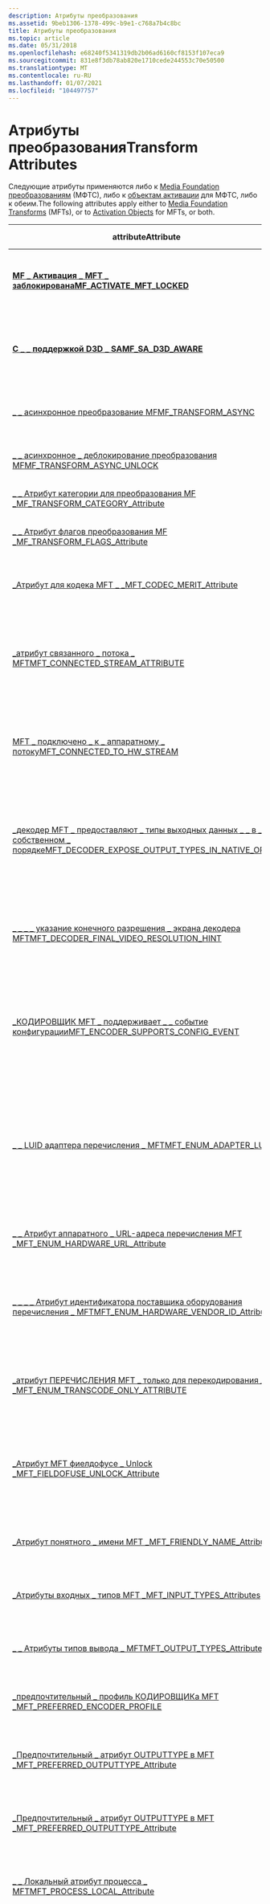 ```yaml
---
description: Атрибуты преобразования
ms.assetid: 9beb1306-1378-499c-b9e1-c768a7b4c8bc
title: Атрибуты преобразования
ms.topic: article
ms.date: 05/31/2018
ms.openlocfilehash: e68240f5341319db2b06ad6160cf8153f107eca9
ms.sourcegitcommit: 831e8f3db78ab820e1710cede244553c70e50500
ms.translationtype: MT
ms.contentlocale: ru-RU
ms.lasthandoff: 01/07/2021
ms.locfileid: "104497757"
---
```

# <a name="transform-attributes"></a><span data-ttu-id="0abb0-103">Атрибуты преобразования</span><span class="sxs-lookup"><span data-stu-id="0abb0-103">Transform Attributes</span></span>

<span data-ttu-id="0abb0-104">Следующие атрибуты применяются либо к [Media Foundation преобразованиям](media-foundation-transforms.md) (МФТС), либо к [объектам активации](activation-objects.md) для МФТС, либо к обеим.</span><span class="sxs-lookup"><span data-stu-id="0abb0-104">The following attributes apply either to [Media Foundation Transforms](media-foundation-transforms.md) (MFTs), or to [Activation Objects](activation-objects.md) for MFTs, or both.</span></span>



| <span data-ttu-id="0abb0-105">attribute</span><span class="sxs-lookup"><span data-stu-id="0abb0-105">Attribute</span></span>                                                                                                     | <span data-ttu-id="0abb0-106">Описание</span><span class="sxs-lookup"><span data-stu-id="0abb0-106">Description</span></span>                                                                                                                                                                                   | <span data-ttu-id="0abb0-107">Применение</span><span class="sxs-lookup"><span data-stu-id="0abb0-107">Applies To</span></span>                  |
|---------------------------------------------------------------------------------------------------------------|-----------------------------------------------------------------------------------------------------------------------------------------------------------------------------------------------|-----------------------------|
| [<span data-ttu-id="0abb0-108">**MF \_ Активация \_ MFT \_ заблокирована**</span><span class="sxs-lookup"><span data-stu-id="0abb0-108">**MF\_ACTIVATE\_MFT\_LOCKED**</span></span>](mf-activate-mft-locked-attribute.md)                                         | <span data-ttu-id="0abb0-109">Указывает, будет ли загрузчик топологии изменять типы носителей в MFT.</span><span class="sxs-lookup"><span data-stu-id="0abb0-109">Specifies whether the Topology Loader will change the media types on an MFT.</span></span>                                                                                                                  | <span data-ttu-id="0abb0-110">мфтс</span><span class="sxs-lookup"><span data-stu-id="0abb0-110">MFTs</span></span>                        |
| [<span data-ttu-id="0abb0-111">**С \_ \_ поддержкой D3D \_ SA**</span><span class="sxs-lookup"><span data-stu-id="0abb0-111">**MF\_SA\_D3D\_AWARE**</span></span>](mf-sa-d3d-aware-attribute.md)                                                       | <span data-ttu-id="0abb0-112">Указывает, поддерживает ли преобразование Media Foundation (MFT) ускорение видео DirectX.</span><span class="sxs-lookup"><span data-stu-id="0abb0-112">Specifies whether a Media Foundation transform (MFT) supports DirectX Video Acceleration.</span></span>                                                                                                     | <span data-ttu-id="0abb0-113">мфтс</span><span class="sxs-lookup"><span data-stu-id="0abb0-113">MFTs</span></span>                        |
| [<span data-ttu-id="0abb0-114">\_ \_ асинхронное преобразование MF</span><span class="sxs-lookup"><span data-stu-id="0abb0-114">MF\_TRANSFORM\_ASYNC</span></span>](mf-transform-async.md)                                                                | <span data-ttu-id="0abb0-115">Указывает, выполняет ли MFT асинхронную обработку.</span><span class="sxs-lookup"><span data-stu-id="0abb0-115">Specifies whether an MFT performs asynchronous processing.</span></span>                                                                                                                                    | <span data-ttu-id="0abb0-116">мфтс</span><span class="sxs-lookup"><span data-stu-id="0abb0-116">MFTs</span></span>                        |
| [<span data-ttu-id="0abb0-117">\_ \_ асинхронное \_ деблокирование преобразования MF</span><span class="sxs-lookup"><span data-stu-id="0abb0-117">MF\_TRANSFORM\_ASYNC\_UNLOCK</span></span>](mf-transform-async-unlock.md)                                                 | <span data-ttu-id="0abb0-118">Разрешает использование асинхронной таблицы MFT.</span><span class="sxs-lookup"><span data-stu-id="0abb0-118">Enables the use of an asynchronous MFT.</span></span>                                                                                                                                                       | <span data-ttu-id="0abb0-119">мфтс</span><span class="sxs-lookup"><span data-stu-id="0abb0-119">MFTs</span></span>                        |
| [<span data-ttu-id="0abb0-120">\_ \_ Атрибут категории для преобразования MF \_</span><span class="sxs-lookup"><span data-stu-id="0abb0-120">MF\_TRANSFORM\_CATEGORY\_Attribute</span></span>](mf-transform-category-attribute.md)                                     | <span data-ttu-id="0abb0-121">Указывает категорию для MFT.</span><span class="sxs-lookup"><span data-stu-id="0abb0-121">Specifies the category for an MFT.</span></span>                                                                                                                                                            | <span data-ttu-id="0abb0-122">Объекты активации MFT</span><span class="sxs-lookup"><span data-stu-id="0abb0-122">MFT activation objects</span></span>      |
| [<span data-ttu-id="0abb0-123">\_ \_ Атрибут флагов преобразования MF \_</span><span class="sxs-lookup"><span data-stu-id="0abb0-123">MF\_TRANSFORM\_FLAGS\_Attribute</span></span>](mf-transform-flags-attribute.md)                                           | <span data-ttu-id="0abb0-124">Содержит флаги для объекта активации MFT.</span><span class="sxs-lookup"><span data-stu-id="0abb0-124">Contains flags for an MFT activation object.</span></span>                                                                                                                                                  | <span data-ttu-id="0abb0-125">Объекты активации MFT</span><span class="sxs-lookup"><span data-stu-id="0abb0-125">MFT activation objects</span></span>      |
| [<span data-ttu-id="0abb0-126">\_Атрибут для кодека MFT \_ \_</span><span class="sxs-lookup"><span data-stu-id="0abb0-126">MFT\_CODEC\_MERIT\_Attribute</span></span>](mft-codec-merit-attribute.md)                                                 | <span data-ttu-id="0abb0-127">Содержит значение неустановленного аппаратного кодека.</span><span class="sxs-lookup"><span data-stu-id="0abb0-127">Contains the merit value of a hardware codec.</span></span>                                                                                                                                                 | <span data-ttu-id="0abb0-128">Объекты активации MFT</span><span class="sxs-lookup"><span data-stu-id="0abb0-128">MFT activation objects</span></span>      |
| [<span data-ttu-id="0abb0-129">\_атрибут связанного \_ потока \_ MFT</span><span class="sxs-lookup"><span data-stu-id="0abb0-129">MFT\_CONNECTED\_STREAM\_ATTRIBUTE</span></span>](mft-connected-stream-attribute.md)                                       | <span data-ttu-id="0abb0-130">Содержит указатель на атрибуты потока подключенного потока в таблице MFT на основе оборудования.</span><span class="sxs-lookup"><span data-stu-id="0abb0-130">Contains a pointer to the stream attributes of the connected stream on a hardware-based MFT.</span></span>                                                                                                  | <span data-ttu-id="0abb0-131">мфтс</span><span class="sxs-lookup"><span data-stu-id="0abb0-131">MFTs</span></span>                        |
| [<span data-ttu-id="0abb0-132">MFT \_ подключено \_ к \_ аппаратному \_ потоку</span><span class="sxs-lookup"><span data-stu-id="0abb0-132">MFT\_CONNECTED\_TO\_HW\_STREAM</span></span>](mft-connected-to-hw-stream.md)                                              | <span data-ttu-id="0abb0-133">Указывает, подключена ли таблица MFT на основе оборудования к другой MFT на основе оборудования.</span><span class="sxs-lookup"><span data-stu-id="0abb0-133">Specifies whether a hardware-based MFT is connected to another hardware-based MFT.</span></span>                                                                                                            | <span data-ttu-id="0abb0-134">мфтс</span><span class="sxs-lookup"><span data-stu-id="0abb0-134">MFTs</span></span>                        |
| [<span data-ttu-id="0abb0-135">\_декодер MFT \_ предоставляют \_ типы выходных данных \_ \_ в \_ собственном \_ порядке</span><span class="sxs-lookup"><span data-stu-id="0abb0-135">MFT\_DECODER\_EXPOSE\_OUTPUT\_TYPES\_IN\_NATIVE\_ORDER</span></span>](mft-decoder-expose-output-types-in-native-order.md) | <span data-ttu-id="0abb0-136">Указывает, предоставляет ли декодер выходные типы ИЙУВ/I420 (подходящие для перекодирования) перед другими форматами.</span><span class="sxs-lookup"><span data-stu-id="0abb0-136">Specifies whether a decoder exposes IYUV/I420 output types (suitable for transcoding) before other formats.</span></span>                                                                                   | <span data-ttu-id="0abb0-137">мфтс</span><span class="sxs-lookup"><span data-stu-id="0abb0-137">MFTs</span></span>                        |
| [<span data-ttu-id="0abb0-138">\_ \_ \_ \_ указание конечного разрешения \_ экрана декодера MFT</span><span class="sxs-lookup"><span data-stu-id="0abb0-138">MFT\_DECODER\_FINAL\_VIDEO\_RESOLUTION\_HINT</span></span>](mft-decoder-final-video-resolution-hint.md)                   | <span data-ttu-id="0abb0-139">Задает окончательное разрешение вывода декодированного изображения после обработки видео.</span><span class="sxs-lookup"><span data-stu-id="0abb0-139">Specifies the final output resolution of the decoded image, after video processing.</span></span>                                                                                                           | <span data-ttu-id="0abb0-140">мфтс</span><span class="sxs-lookup"><span data-stu-id="0abb0-140">MFTs</span></span>                        |
| [<span data-ttu-id="0abb0-141">\_КОДИРОВЩИК MFT \_ поддерживает \_ \_ событие конфигурации</span><span class="sxs-lookup"><span data-stu-id="0abb0-141">MFT\_ENCODER\_SUPPORTS\_CONFIG\_EVENT</span></span>](mft-encoder-supports-config-event.md)                                | <span data-ttu-id="0abb0-142">Указывает, что кодировщик MFT поддерживает получение событий [минкодингпараметер](meencodingparameters.md) во время потоковой передачи.</span><span class="sxs-lookup"><span data-stu-id="0abb0-142">Specifies that the MFT encoder supports receiving [MEEncodingParameter](meencodingparameters.md) events while streaming.</span></span>                                                                     | <span data-ttu-id="0abb0-143">мфтс</span><span class="sxs-lookup"><span data-stu-id="0abb0-143">MFTs</span></span>                        |
| [<span data-ttu-id="0abb0-144">\_ \_ LUID адаптера перечисления \_ MFT</span><span class="sxs-lookup"><span data-stu-id="0abb0-144">MFT\_ENUM\_ADAPTER\_LUID</span></span>](mft-enum-adapter-luid.md)                                                         | <span data-ttu-id="0abb0-145">Задает уникальный идентификатор видеоадаптера.</span><span class="sxs-lookup"><span data-stu-id="0abb0-145">Specifies a unique identifier for a video adapter.</span></span> <span data-ttu-id="0abb0-146">Этот атрибут используется при вызове MFTEnum2 для перечисления МФТС, связанных с конкретным адаптером.</span><span class="sxs-lookup"><span data-stu-id="0abb0-146">Use this attribute when calling MFTEnum2 to enumerate MFTs associated with a specific adapter.</span></span>                                             | <span data-ttu-id="0abb0-147">мфтс</span><span class="sxs-lookup"><span data-stu-id="0abb0-147">MFTs</span></span>                        |
| [<span data-ttu-id="0abb0-148">\_ \_ Атрибут аппаратного \_ URL-адреса перечисления MFT \_</span><span class="sxs-lookup"><span data-stu-id="0abb0-148">MFT\_ENUM\_HARDWARE\_URL\_Attribute</span></span>](mft-enum-hardware-url-attribute.md)                                    | <span data-ttu-id="0abb0-149">Содержит символьную ссылку для MFT на основе оборудования.</span><span class="sxs-lookup"><span data-stu-id="0abb0-149">Contains the symbolic link for a hardware-based MFT.</span></span>                                                                                                                                          | <span data-ttu-id="0abb0-150">Объекты активации МФТС/MFT</span><span class="sxs-lookup"><span data-stu-id="0abb0-150">MFTs/MFT activation objects</span></span> |
| [<span data-ttu-id="0abb0-151">\_ \_ \_ \_ Атрибут идентификатора поставщика оборудования перечисления \_ MFT</span><span class="sxs-lookup"><span data-stu-id="0abb0-151">MFT\_ENUM\_HARDWARE\_VENDOR\_ID\_Attribute</span></span>](mft-enum-hardware-vendor-id-attribute.md)                       | <span data-ttu-id="0abb0-152">Указывает идентификатор поставщика для преобразования Media Foundation на основе оборудования</span><span class="sxs-lookup"><span data-stu-id="0abb0-152">Specifies the vendor ID for a hardware-based Media Foundation Transform</span></span>                                                                                                                       | <span data-ttu-id="0abb0-153">мфтс</span><span class="sxs-lookup"><span data-stu-id="0abb0-153">MFTs</span></span>                        |
| [<span data-ttu-id="0abb0-154">\_атрибут ПЕРЕЧИСЛЕНИЯ MFT \_ только для перекодирования \_ \_</span><span class="sxs-lookup"><span data-stu-id="0abb0-154">MFT\_ENUM\_TRANSCODE\_ONLY\_ATTRIBUTE</span></span>](mft-enum-transcode-only-attribute.md)                                | <span data-ttu-id="0abb0-155">Указывает, оптимизирован ли декодер для перекодирования, а не для воспроизведения.</span><span class="sxs-lookup"><span data-stu-id="0abb0-155">Specifies whether a decoder is optimized for transcoding rather than for playback.</span></span>                                                                                                            | <span data-ttu-id="0abb0-156">мфтс</span><span class="sxs-lookup"><span data-stu-id="0abb0-156">MFTs</span></span>                        |
| [<span data-ttu-id="0abb0-157">\_Атрибут MFT фиелдофусе \_ Unlock \_</span><span class="sxs-lookup"><span data-stu-id="0abb0-157">MFT\_FIELDOFUSE\_UNLOCK\_Attribute</span></span>](mft-fieldofuse-unlock-attribute.md)                                     | <span data-ttu-id="0abb0-158">Содержит указатель [**имффиелдофусемфтунлокк**](/windows/desktop/api/mfidl/nn-mfidl-imffieldofusemftunlock) , который можно использовать для разблокировки MFT.</span><span class="sxs-lookup"><span data-stu-id="0abb0-158">Contains an [**IMFFieldOfUseMFTUnlock**](/windows/desktop/api/mfidl/nn-mfidl-imffieldofusemftunlock) pointer, which can be used to unlock the MFT.</span></span>                                                                            | <span data-ttu-id="0abb0-159">Объекты активации MFT</span><span class="sxs-lookup"><span data-stu-id="0abb0-159">MFT activation objects</span></span>      |
| [<span data-ttu-id="0abb0-160">\_Атрибут понятного \_ имени MFT \_</span><span class="sxs-lookup"><span data-stu-id="0abb0-160">MFT\_FRIENDLY\_NAME\_Attribute</span></span>](mft-friendly-name-attribute.md)                                             | <span data-ttu-id="0abb0-161">Содержит отображаемое имя для MFT на основе оборудования.</span><span class="sxs-lookup"><span data-stu-id="0abb0-161">Contains the display name for a hardware-based MFT.</span></span>                                                                                                                                           | <span data-ttu-id="0abb0-162">Объекты активации MFT</span><span class="sxs-lookup"><span data-stu-id="0abb0-162">MFT activation objects</span></span>      |
| [<span data-ttu-id="0abb0-163">\_Атрибуты входных \_ типов MFT \_</span><span class="sxs-lookup"><span data-stu-id="0abb0-163">MFT\_INPUT\_TYPES\_Attributes</span></span>](mft-input-types-attributes.md)                                               | <span data-ttu-id="0abb0-164">Содержит зарегистрированные входные типы для MFT.</span><span class="sxs-lookup"><span data-stu-id="0abb0-164">Contains the registered input types for an MFT.</span></span>                                                                                                                                               | <span data-ttu-id="0abb0-165">Объекты активации MFT</span><span class="sxs-lookup"><span data-stu-id="0abb0-165">MFT activation objects</span></span>      |
| [<span data-ttu-id="0abb0-166">\_ \_ Атрибуты типов вывода \_ MFT</span><span class="sxs-lookup"><span data-stu-id="0abb0-166">MFT\_OUTPUT\_TYPES\_Attributes</span></span>](mft-output-types-attributes.md)                                             | <span data-ttu-id="0abb0-167">Содержит зарегистрированные типы выходных данных для MFT.</span><span class="sxs-lookup"><span data-stu-id="0abb0-167">Contains the registered output types for an MFT.</span></span>                                                                                                                                              | <span data-ttu-id="0abb0-168">Объекты активации MFT</span><span class="sxs-lookup"><span data-stu-id="0abb0-168">MFT activation objects</span></span>      |
| [<span data-ttu-id="0abb0-169">\_предпочтительный \_ профиль КОДИРОВЩИКа MFT \_</span><span class="sxs-lookup"><span data-stu-id="0abb0-169">MFT\_PREFERRED\_ENCODER\_PROFILE</span></span>](mft-preferred-encoder-profile.md)                                         | <span data-ttu-id="0abb0-170">Содержит свойства конфигурации кодировщика.</span><span class="sxs-lookup"><span data-stu-id="0abb0-170">Contains configuration properties for an encoder.</span></span>                                                                                                                                             | <span data-ttu-id="0abb0-171">Объекты активации MFT</span><span class="sxs-lookup"><span data-stu-id="0abb0-171">MFT activation objects</span></span>      |
| [<span data-ttu-id="0abb0-172">\_Предпочтительный \_ атрибут OUTPUTTYPE в MFT \_</span><span class="sxs-lookup"><span data-stu-id="0abb0-172">MFT\_PREFERRED\_OUTPUTTYPE\_Attribute</span></span>](mft-preferred-outputtype-attribute.md)                               | <span data-ttu-id="0abb0-173">Указывает предпочтительный выходной формат кодировщика.</span><span class="sxs-lookup"><span data-stu-id="0abb0-173">Specifies the preferred output format for an encoder.</span></span>                                                                                                                                         | <span data-ttu-id="0abb0-174">Объекты активации MFT</span><span class="sxs-lookup"><span data-stu-id="0abb0-174">MFT activation objects</span></span>      |
| [<span data-ttu-id="0abb0-175">\_Предпочтительный \_ атрибут OUTPUTTYPE в MFT \_</span><span class="sxs-lookup"><span data-stu-id="0abb0-175">MFT\_PREFERRED\_OUTPUTTYPE\_Attribute</span></span>](mft-preferred-outputtype-attribute.md)                               | <span data-ttu-id="0abb0-176">Указывает предпочтительный выходной формат кодировщика.</span><span class="sxs-lookup"><span data-stu-id="0abb0-176">Specifies the preferred output format for an encoder.</span></span>                                                                                                                                         | <span data-ttu-id="0abb0-177">Объекты активации MFT</span><span class="sxs-lookup"><span data-stu-id="0abb0-177">MFT activation objects</span></span>      |
| [<span data-ttu-id="0abb0-178">\_ \_ Локальный атрибут процесса \_ MFT</span><span class="sxs-lookup"><span data-stu-id="0abb0-178">MFT\_PROCESS\_LOCAL\_Attribute</span></span>](mft-process-local-attribute.md)                                             | <span data-ttu-id="0abb0-179">Указывает, зарегистрирован ли MFT в процессе приложения.</span><span class="sxs-lookup"><span data-stu-id="0abb0-179">Specifies whether an MFT is registered only in the application's process.</span></span>                                                                                                                     | <span data-ttu-id="0abb0-180">Объекты активации MFT</span><span class="sxs-lookup"><span data-stu-id="0abb0-180">MFT activation objects</span></span>      |
| [<span data-ttu-id="0abb0-181">MFT \_ ремукс \_ отметить \_ \_ \_ как \_ чистую \_ точку</span><span class="sxs-lookup"><span data-stu-id="0abb0-181">MFT\_REMUX\_MARK\_I\_PICTURE\_AS\_CLEAN\_POINT</span></span>](mft-remux-mark-i-picture-as-clean-point.md)                 | <span data-ttu-id="0abb0-182">Указывает, следует ли помечать файловую таблицу H. 264 Video ремукс как чистую точку для улучшения возможностей поиска.</span><span class="sxs-lookup"><span data-stu-id="0abb0-182">Specifies whether the H.264 video remux MFT should mark I pictures as clean point for better seek-ability.</span></span> <span data-ttu-id="0abb0-183">Это может привести к повреждениям при поиске в несоответствующих окончательных MP4-файлах.</span><span class="sxs-lookup"><span data-stu-id="0abb0-183">This has the potential for corruptions on seeks in non-conforming final MP4 files.</span></span> | <span data-ttu-id="0abb0-184">Объекты активации MFT</span><span class="sxs-lookup"><span data-stu-id="0abb0-184">MFT activation objects</span></span>      |
| [<span data-ttu-id="0abb0-185">\_3DVIDEO поддержка \_ MFT</span><span class="sxs-lookup"><span data-stu-id="0abb0-185">MFT\_SUPPORT\_3DVIDEO</span></span>](mft-support-3dvideo.md)                                                              | <span data-ttu-id="0abb0-186">Указывает, поддерживает ли Media Foundationное преобразование (MFT) трехмерное видео стереоскопик.</span><span class="sxs-lookup"><span data-stu-id="0abb0-186">Specifies whether a Media Foundation transform (MFT) supports 3D stereoscopic video.</span></span>                                                                                                          | <span data-ttu-id="0abb0-187">Объекты активации MFT</span><span class="sxs-lookup"><span data-stu-id="0abb0-187">MFT activation objects</span></span>      |
| [<span data-ttu-id="0abb0-188">**Основная таблица MFT \_ поддерживает \_ \_ изменение динамического формата \_**</span><span class="sxs-lookup"><span data-stu-id="0abb0-188">**MFT\_SUPPORT\_DYNAMIC\_FORMAT\_CHANGE**</span></span>](mft-support-dynamic-format-change-attribute.md)                  | <span data-ttu-id="0abb0-189">Указывает, поддерживает ли преобразование Media Foundation (MFT) динамическое изменение формата.</span><span class="sxs-lookup"><span data-stu-id="0abb0-189">Specifies whether a Media Foundation transform (MFT) supports dynamic format changes.</span></span>                                                                                                         | <span data-ttu-id="0abb0-190">мфтс</span><span class="sxs-lookup"><span data-stu-id="0abb0-190">MFTs</span></span>                        |
| [<span data-ttu-id="0abb0-191">\_ \_ Атрибут CLSID преобразования \_ MFT</span><span class="sxs-lookup"><span data-stu-id="0abb0-191">MFT\_TRANSFORM\_CLSID\_Attribute</span></span>](mft-transform-clsid-attribute.md)                                         | <span data-ttu-id="0abb0-192">Содержит идентификатор класса (CLSID) MFT.</span><span class="sxs-lookup"><span data-stu-id="0abb0-192">Contains the class identifier (CLSID) of an MFT.</span></span>                                                                                                                                              | <span data-ttu-id="0abb0-193">Объекты активации MFT</span><span class="sxs-lookup"><span data-stu-id="0abb0-193">MFT activation objects</span></span>      |



 

## <a name="related-topics"></a><span data-ttu-id="0abb0-194">См. также</span><span class="sxs-lookup"><span data-stu-id="0abb0-194">Related topics</span></span>

<dl> <dt>

[<span data-ttu-id="0abb0-195">**имфтрансформ**</span><span class="sxs-lookup"><span data-stu-id="0abb0-195">**IMFTransform**</span></span>](/windows/desktop/api/mftransform/nn-mftransform-imftransform)
</dt> <dt>

[<span data-ttu-id="0abb0-196">Атрибуты Media Foundation</span><span class="sxs-lookup"><span data-stu-id="0abb0-196">Media Foundation Attributes</span></span>](media-foundation-attributes.md)
</dt> <dt>

[<span data-ttu-id="0abb0-197">Преобразования Media Foundation</span><span class="sxs-lookup"><span data-stu-id="0abb0-197">Media Foundation Transforms</span></span>](media-foundation-transforms.md)
</dt> </dl>

 

 



